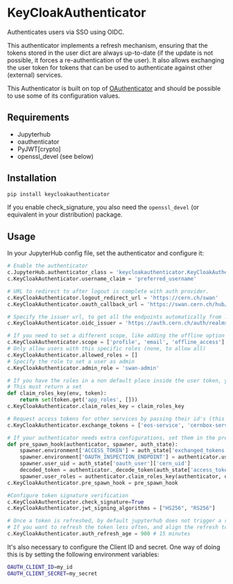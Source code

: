 # KeyCloakAuthenticator

Authenticates users via SSO using OIDC. 

This authenticator implements a refresh mechanism, ensuring that the tokens stored in the user dict are always up-to-date (if the update is not possible, it forces a re-authentication of the user). It also allows exchanging the user token for tokens that can be used to authenticate against other (external) services.

This Authenticator is built on top of [OAuthenticator](https://github.com/jupyterhub/oauthenticator) and should be possible to use some of its configuration values.


## Requirements

* Jupyterhub
* oauthenticator
* PyJWT[crypto]
* openssl\_devel (see below)

## Installation

```bash
pip install keycloakauthenticator
```

If you enable check\_signature, you also need the `openssl_devel` (or equivalent in your distribution) package.

## Usage

In your JupyterHub config file, set the authenticator and configure it:

```python
# Enable the authenticator
c.JupyterHub.authenticator_class = 'keycloakauthenticator.KeyCloakAuthenticator'
c.KeyCloakAuthenticator.username_claim = 'preferred_username'

# URL to redirect to after logout is complete with auth provider.
c.KeyCloakAuthenticator.logout_redirect_url = 'https://cern.ch/swan'
c.KeyCloakAuthenticator.oauth_callback_url = 'https://swan.cern.ch/hub/oauth_callback'

# Specify the issuer url, to get all the endpoints automatically from .well-known/openid-configuration
c.KeyCloakAuthenticator.oidc_issuer = 'https://auth.cern.ch/auth/realms/cern'

# If you need to set a different scope, like adding the offline option for longer lived refresh token
c.KeyCloakAuthenticator.scope = ['profile', 'email', 'offline_access']
# Only allow users with this specific roles (none, to allow all)
c.KeyCloakAuthenticator.allowed_roles = []
# Specify the role to set a user as admin
c.KeyCloakAuthenticator.admin_role = 'swan-admin'

# If you have the roles in a non default place inside the user token, you can retrieve them
# This must return a set
def claim_roles_key(env, token):
    return set(token.get('app_roles', []))
c.KeyCloakAuthenticator.claim_roles_key = claim_roles_key

# Request access tokens for other services by passing their id's (this uses the token exchange mechanism)
c.KeyCloakAuthenticator.exchange_tokens = ['eos-service', 'cernbox-service']

# If your authenticator needs extra configurations, set them in the pre-spawn hook
def pre_spawn_hook(authenticator, spawner, auth_state):
    spawner.environment['ACCESS_TOKEN'] = auth_state['exchanged_tokens']['eos-service']
    spawner.environment['OAUTH_INSPECTION_ENDPOINT'] = authenticator.userdata_url.replace('https://', '')
    spawner.user_uid = auth_state['oauth_user']['cern_uid']
    decoded_token = authenticator._decode_token(auth_state['access_token'])
    spawner.user_roles = authenticator.claim_roles_key(authenticator, decoded_token)
c.KeyCloakAuthenticator.pre_spawn_hook = pre_spawn_hook

#Configure token signature verification
c.KeyCloakAuthenticator.check_signature=True
c.KeyCloakAuthenticator.jwt_signing_algorithms = ["HS256", "RS256"]

# Once a token is refreshed, by default jupyterhub does not trigger a refresh again (triggered when receiving any authenticated request) in `Authenticator.auth_refresh_age` seconds (default 5 minutes)
# If you want to refresh the token less often, and align the refresh to your tokens expiration, which will also trigger the update of the oAuth/OIDC token, this value can be changed:
c.KeyCloakAuthenticator.auth_refresh_age = 900 # 15 minutes
```


It's also necessary to configure the Client ID and secret. One way of doing this is by setting the following environment variables:

```bash
OAUTH_CLIENT_ID=my_id
OAUTH_CLIENT_SECRET=my_secret
```
